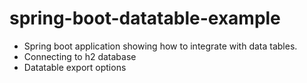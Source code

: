 # spring-boot-datatable-example
- Spring boot application showing how to integrate with data tables.
- Connecting to h2 database
- Datatable export options

